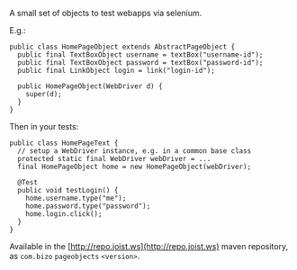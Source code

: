 
A small set of objects to test webapps via selenium.

E.g.:

    public class HomePageObject extends AbstractPageObject {
      public final TextBoxObject username = textBox("username-id");
      public final TextBoxObject password = textBox("password-id");
      public final LinkObject login = link("login-id");

      public HomePageObject(WebDriver d) {
        super(d);
      }
    }

Then in your tests:

    public class HomePageText {
      // setup a WebDriver instance, e.g. in a common base class
      protected static final WebDriver webDriver = ...
      final HomePageObject home = new HomePageObject(webDriver);

      @Test
      public void testLogin() {
        home.username.type("me");
        home.password.type("password");
        home.login.click();
      }
    }

Available in the [http://repo.joist.ws](http://repo.joist.ws) maven repository, as `com.bizo` `pageobjects` `<version>`.

